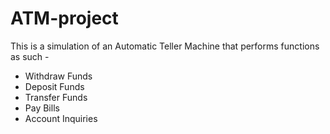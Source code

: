 # ATM-project
This is a simulation of an Automatic Teller Machine that performs functions as such - 
- Withdraw Funds 
- Deposit Funds
- Transfer Funds
- Pay Bills
- Account Inquiries 
